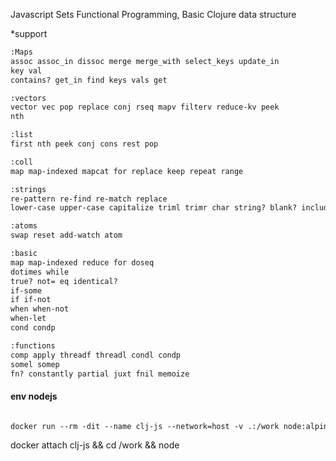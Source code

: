 Javascript Sets Functional Programming, Basic Clojure data structure

*support

```txt 
:Maps
assoc assoc_in dissoc merge merge_with select_keys update_in
key val
contains? get_in find keys vals get

:vectors
vector vec pop replace conj rseq mapv filterv reduce-kv peek
nth 

:list
first nth peek conj cons rest pop 

:coll 
map map-indexed mapcat for replace keep repeat range 

:strings
re-pattern re-find re-match replace
lower-case upper-case capitalize triml trimr char string? blank? includes?

:atoms 
swap reset add-watch atom

:basic
map map-indexed reduce for doseq
dotimes while
true? not= eq identical?
if-some
if if-not
when when-not
when-let
cond condp 

:functions
comp apply threadf threadl condl condp
somel somep
fn? constantly partial juxt fnil memoize
```

#### env nodejs 

```txt

docker run --rm -dit --name clj-js --network=host -v .:/work node:alpine /bin/sh

```
docker attach clj-js && cd /work && node


